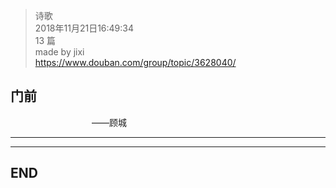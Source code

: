 > 诗歌  
> 2018年11月21日16:49:34         
> 13 篇  
>made by jixi  
>https://www.douban.com/group/topic/3628040/  


## 门前      
&emsp;&emsp;&emsp;&emsp;&emsp;&emsp;&emsp;&emsp;&emsp; ——顾城

----------







----------
## END

